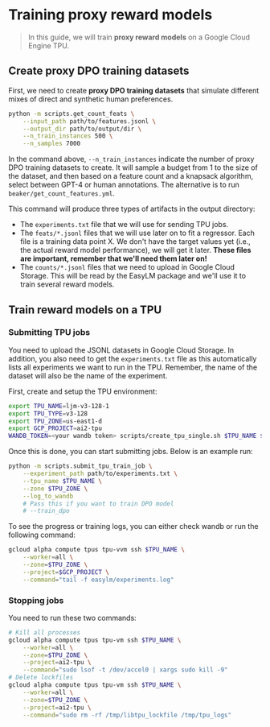 # Training proxy reward models

> In this guide, we will train **proxy reward models** on a Google Cloud Engine TPU.

## Create proxy DPO training datasets

First, we need to create **proxy DPO training datasets** that simulate different mixes of direct and synthetic human preferences.

```sh
python -m scripts.get_count_feats \
    --input_path path/to/features.jsonl \
    --output_dir path/to/output/dir \
    --n_train_instances 500 \
    --n_samples 7000
```

In the command above, `--n_train_instances` indicate the number of proxy DPO training datasets to create.
It will sample a budget from 1 to the size of the dataset, and then based on a feature count and a knapsack algorithm, select between GPT-4 or human annotations.
The alternative is to run `beaker/get_count_features.yml`.

This command will produce three types of artifacts in the output directory:

- The `experiments.txt` file that we will use for sending TPU jobs.
- The `feats/*.jsonl` files that we will use later on to fit a regressor. Each file is a training data point X. We don't have the target values yet (i.e., the actual reward model performance), we will get it later. **These files are important, remember that we'll need them later on!**
- The `counts/*.jsonl` files that we need to upload in Google Cloud Storage. This will be read by the EasyLM package and we'll use it to train several reward models.

## Train reward models on a TPU

### Submitting TPU jobs

You need to upload the JSONL datasets in Google Cloud Storage.
In addition, you also need to get the `experiments.txt` file as this automatically lists all experiments we want to run in the TPU.
Remember, the name of the dataset will also be the name of the experiment.

First, create and setup the TPU environment:

```sh
export TPU_NAME=ljm-v3-128-1
export TPU_TYPE=v3-128
export TPU_ZONE=us-east1-d
export GCP_PROJECT=ai2-tpu
WANDB_TOKEN=<your wandb token> scripts/create_tpu_single.sh $TPU_NAME $TPU_TYPE $TPU_ZONE
```

Once this is done, you can start submitting jobs. Below is an example run:

```sh
python -m scripts.submit_tpu_train_job \
    --experiment_path path/to/experiments.txt \
    --tpu_name $TPU_NAME \
    --zone $TPU_ZONE \
    --log_to_wandb
    # Pass this if you want to train DPO model
    # --train_dpo
```

To see the progress or training logs, you can either check wandb or run the following command:

```sh
gcloud alpha compute tpus tpu-vvm ssh $TPU_NAME \
    --worker=all \
    --zone=$TPU_ZONE \
    --project=$GCP_PROJECT \
    --command="tail -f easylm/experiments.log"
```

### Stopping jobs

You need to run these two commands:

```sh
# Kill all processes
gcloud alpha compute tpus tpu-vm ssh $TPU_NAME \
    --worker=all \
    --zone=$TPU_ZONE \
    --project=ai2-tpu \
    --command="sudo lsof -t /dev/accel0 | xargs sudo kill -9"
# Delete lockfiles
gcloud alpha compute tpus tpu-vm ssh $TPU_NAME \
    --worker=all \
    --zone=$TPU_ZONE \
    --project=ai2-tpu \
    --command="sudo rm -rf /tmp/libtpu_lockfile /tmp/tpu_logs"
```
